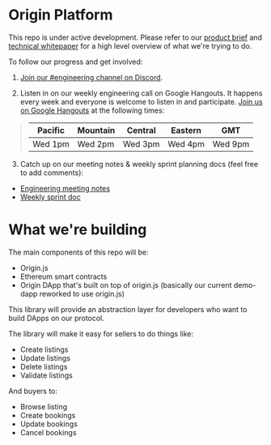 # Origin Platform

This repo is under active development. Please refer to our [product brief](http://www.originprotocol.com/product-brief) 
and [technical whitepaper](http://www.originprotocol.com/whitepaper) for a high level overview of what we're trying to do.

To follow our progress and get involved:

1. [Join our #engineering channel on Discord](http://www.originprotocol.com/discord).

2. Listen in on our weekly engineering call on Google Hangouts. It happens every week and everyone is welcome to listen in and participate. [Join us on Google Hangouts](https://meet.google.com/pws-cgyd-tqp) at the following times:

> | Pacific | Mountain | Central | Eastern | GMT |
> |---------|----------|---------|---------|-----|
> | Wed 1pm | Wed 2pm | Wed 3pm | Wed 4pm | Wed 9pm |
  
3. Catch up on our meeting notes & weekly sprint planning docs (feel free to add comments):
- [Engineering meeting notes](https://docs.google.com/document/d/1aRcAk_rEjRgd1BppzxZJK9RXfDkbuwKKH8nPQk7FfaU/)
- [Weekly sprint doc](https://docs.google.com/document/d/1qJ3sem38ED8oRI72JkeilcvIs82oDq5IT3fHKBrhZIM)

# What we're building

The main components of this repo will be:

 - Origin.js
 - Ethereum smart contracts
 - Origin DApp that's built on top of origin.js (basically our current demo-dapp reworked to use origin.js)

This library will provide an abstraction layer for developers who want to build DApps on our protocol.

The library will make it easy for sellers to do things like:

 - Create listings
 - Update listings
 - Delete listings
 - Validate listings
 
And buyers to:
 
 - Browse listing
 - Create bookings
 - Update bookings
 - Cancel bookings
